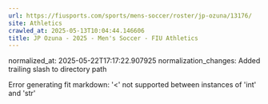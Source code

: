 ```yaml
---
url: https://fiusports.com/sports/mens-soccer/roster/jp-ozuna/13176/
site: Athletics
crawled_at: 2025-05-13T10:04:44.146606
title: JP Ozuna - 2025 - Men's Soccer - FIU Athletics
---
```

normalized_at: 2025-05-22T17:17:22.907925
normalization_changes: Added trailing slash to directory path

Error generating fit markdown: '<' not supported between instances of 'int' and 'str'
